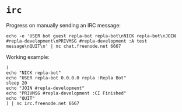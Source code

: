 # `irc`

Progress on manually sending an IRC message:

    echo -e 'USER bot guest repla-bot repla-bot\nNICK repla-bot\nJOIN #repla-development\nPRIVMSG #repla-development :A test message\nQUIT\n' | nc chat.freenode.net 6667

Working example:

    (
    echo "NICK repla-bot"
    echo "USER repla-bot 0.0.0.0 repla :Repla Bot"
    sleep 20
    echo "JOIN #repla-development"
    echo "PRIVMSG #repla-development :CI Finished"
    echo "QUIT"
    ) | nc irc.freenode.net 6667

